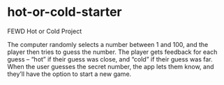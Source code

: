 # hot-or-cold-starter
 FEWD Hot or Cold Project

 The computer randomly selects a number between 1 and 100, and the player then tries to guess the number. 
 The player gets feedback for each guess – “hot” if their guess was close, and “cold” if their guess was far. 
 When the user guesses the secret number, the app lets them know, and they’ll have the option to start a new game.
